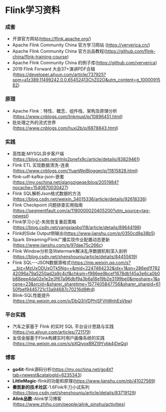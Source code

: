 # Flink学习资料


### 成套
* 开源官方网站(https://flink.apache.org/)
* Apache Flink Community China 官方学习网站 (https://ververica.cn/)
* Apache Flink Community China 官方出品教程(https://github.com/flink-china/flink-training-course)
* Apache Flink Community China 的例子库(https://github.com/ververica)
* 2019 Flink Forward 大会37+演讲PDF合辑(https://developer.aliyun.com/article/737925?spm=a1z389.11499242.0.0.65452413ChZ02O&utm_content=g_1000091582)

### 原理
* Apache Flink：特性、概念、组件栈、架构及原理分析(https://www.cnblogs.com/linkmust/p/10896451.html)
* 批处理之外的流式世界(https://www.cnblogs.com/huxi2b/p/6878843.html)

### 实践
* 高性能:MYSQL异步客户端(https://blog.csdn.net/rlnlo2pnefx9c/article/details/83829461)
* Flink ETL 实现数据清洗-连表(https://www.cnblogs.com/YuanWeiBlogger/p/11815828.html)
* flink-udf-kafka-json-嵌套(https://my.oschina.net/qiangzigege/blog/2051984?nocache=1540870030427)
* Flink SQL解析Json格式数据的方法(https://blog.csdn.net/weixin_34015336/article/details/92618336)
* Flink Checkpoint 问题排查实用指南(https://segmentfault.com/a/1190000020405200?utm_source=tag-newest)
* Flink学习小记-失败恢复重启策略(https://blog.csdn.net/yangxiaobo118/article/details/89644198)
* Flink的Side Output侧输出(https://www.jianshu.com/p/0350cd9a38b5)
* Spark Streaming/Flink广播实现作业配置动态更新(https://www.jianshu.com/p/97dae75c266c)
* Flink Window分析及Watermark解决乱序数据机制深入剖析(https://blog.csdn.net/shenshouniu/article/details/84455619)
* Flink SQL---JSON数据源格式(https://mp.weixin.qq.com/s?__biz=MzUxODUxOTk5Ng==&mid=2247484232&idx=1&sn=286ed1f78242096a79a5250ad2a9c4cf&chksm=f986ee9bcef1678db145a3e6ca0b0b88eee4da02e1e2e3f67a96dbf9a3b6a18e19b2e3199be0&mpshare=1&scene=23&srcid=&sharer_sharetime=1577405847756&sharer_shareid=6150fbef9445721c13a94687c70216d9#rd)
* Blink-SQL性能提升(https://mp.weixin.qq.com/s/DbQ3iVDPhjSFVhWnhEsVbw)

### 平台实践
* 汽车之家基于 Flink 的实时 SQL 平台设计思路与实践(https://yq.aliyun.com/articles/721179)
* 友信金服基于Flink构建实时用户画像系统的实践(https://mp.weixin.qq.com/s/pXQjvoxBRZI9Yvbk4jDeQg)

### 博客
* **go4it**-flink源码分析(https://my.oschina.net/go4it?tab=newest&catalogId=6235343)
* **LittleMagic**-flink的功能和原理(https://www.jianshu.com/nb/41027569)
* **秦凯新的技术社区**-1.6Fink牛刀小试系列(https://blog.csdn.net/shenshouniu/article/details/83719129)
* **Alink品数**-Alink学习博客(https://www.zhihu.com/people/alink_pinshu/activities)
